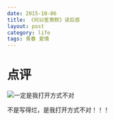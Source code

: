 ```yaml
---
date: 2015-10-06
title: 《何以笙箫默》读后感
layout: post
category: life
tags: 青春 爱情 
---
```


# 点评

![一定是我打开方式不对](http://7xj6ej.com1.z0.glb.clouddn.com/blogfccccccccccck_1.732.png)

不是写得烂，是我打开方式不对！！！

